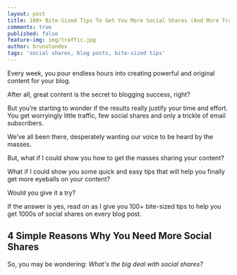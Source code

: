 ```yaml
---
layout: post
title: 100+ Bite-Sized Tips To Get You More Social Shares (And More Traffic)
comments: true
published: false
feature-img: img/traffic.jpg
author: brunotandev
tags: 'social shares, blog posts, bite-sized tips'
---
```

Every week, you pour endless hours into creating powerful and original content for your blog.

After all, great content is the secret to blogging success, right?

But you’re starting to wonder if the results really justify your time and effort. You get worryingly little traffic, few social shares and only a trickle of email subscribers.

We’ve all been there, desperately wanting our voice to be heard by the masses.

But, what if I could show you how to get the masses sharing your content?

What if I could show you some quick and easy tips that will help you finally get more eyeballs on your content?

Would you give it a try?

If the answer is yes, read on as I give you 100+ bite-sized tips to help you get 1000s of social shares on every blog post.

## 4 Simple Reasons Why You Need More Social Shares

So, you may be wondering: _What's the big deal with social shares?_